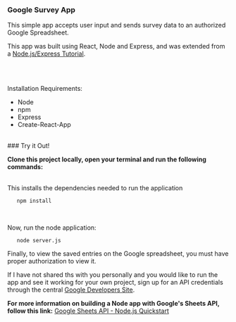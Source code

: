 ### Google Survey App

This simple app accepts user input and sends survey data to an authorized Google Spreadsheet.

This app was built using React, Node and Express, and was extended from a [Node.js/Express Tutorial](https://codeburst.io/build-a-weather-website-in-30-minutes-with-node-js-express-openweather-a317f904897b).

<br/>
<br/>

Installation Requirements:
- Node
- npm
- Express
- Create-React-App

<br/>
### Try it Out!

  
**Clone this project locally, open your terminal and run the following commands:**
<br/>
<br/>
 
This installs the dependencies needed to run the application
```
   npm install
```
<br/>

Now, run the node application:

```
   node server.js
```


Finally, to view the saved entries on the Google spreadsheet, you must have proper authorization to view it. 

If I have not shared ths with you personally and you would like to run the app  and see it working for your own project,
sign up for an API credentials through the central [Google Developers Site](https://console.developers.google.com/start/api?id=sheets.googleapis.com).



**For more information on building a Node app with Google's Sheets API, follow this link:**
[Google Sheets API - Node.js Quickstart](https://developers.google.com/sheets/api/quickstart/nodejs#step_3_set_up_the_sample)
